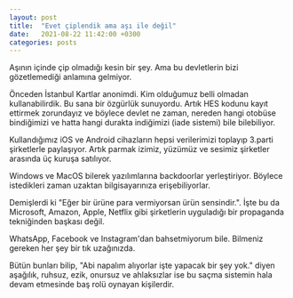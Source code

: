 ```yaml
---
layout: post
title:  "Evet çiplendik ama aşı ile değil"
date:   2021-08-22 11:42:00 +0300
categories: posts
---
```


Aşının içinde çip olmadığı kesin bir şey. Ama bu devletlerin bizi gözetlemediği anlamına gelmiyor.


Önceden İstanbul Kartlar anonimdi. Kim olduğumuz belli olmadan kullanabilirdik. Bu sana bir özgürlük sunuyordu. Artık HES kodunu kayıt ettirmek zorundayız ve böylece devlet ne zaman, nereden hangi otobüse bindiğimizi ve hatta hangi durakta indiğimizi (iade sistemi) bile bilebiliyor.


Kullandığımız iOS ve Android cihazların hepsi verilerimizi toplayıp 3.parti şirketlerle paylaşıyor. Artık parmak izimiz, yüzümüz ve sesimiz şirketler arasında üç kuruşa satılıyor.


Windows ve MacOS bilerek yazılımlarına backdoorlar yerleştiriyor. Böylece istedikleri zaman uzaktan bilgisayarınıza erişebiliyorlar.


Demişlerdi ki "Eğer bir ürüne para vermiyorsan ürün sensindir.".
İşte bu da Microsoft, Amazon, Apple, Netflix gibi şirketlerin uyguladığı bir propaganda tekniğinden başkası değil.


WhatsApp, Facebook ve Instagram'dan bahsetmiyorum bile. Bilmeniz gereken her şey bir tık uzağınızda.


Bütün bunları bilip, "Abi napalım alıyorlar işte yapacak bir şey yok." diyen aşağılık, ruhsuz, ezik, onursuz ve ahlaksızlar ise bu saçma sistemin hala devam etmesinde baş rolü oynayan kişilerdir.



